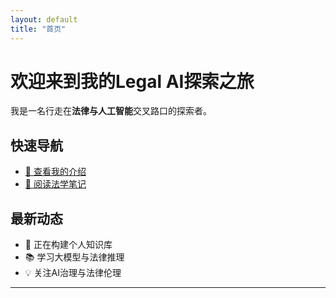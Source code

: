 ```yaml
---
layout: default
title: "首页"
---
```


# 欢迎来到我的Legal AI探索之旅

我是一名行走在**法律与人工智能**交叉路口的探索者。

## 快速导航
- [📖 查看我的介绍](/about/)
- [📝 阅读法学笔记](/legal-notes/)

## 最新动态
- 🚀 正在构建个人知识库
- 📚 学习大模型与法律推理
- 💡 关注AI治理与法律伦理

---

